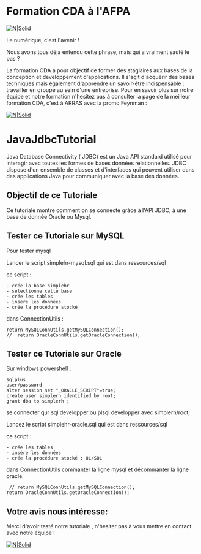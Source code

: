 # Formation CDA à l'AFPA
[![N|Solid](https://www.afpa.fr/image/layout_set_logo?img_id=34521924&t=1611326573313)](https://sites.google.com/view/promotionfeynman)

Le numérique, c'est l'avenir !

Nous avons tous déjà entendu cette phrase, mais qui a vraiment sauté le pas ?

La formation CDA a pour objectif de former  des stagiaires  aux bases de la conception et developpement d'applications. 
Il s'agit d'acquérir des bases techniques mais également d'apprendre un savoir-être indispensable : 
travailler en groupe au sein d'une entreprise.
 Pour en savoir plus sur notre équipe et notre formation n'hesitez pas à consulter la page de la meilleur formation CDA, c'est à ARRAS avec la promo Feynman :
 
 [![N|Solid](https://www.afpa.fr/image/layout_set_logo?img_id=34521924&t=1611326573313)](https://sites.google.com/view/promotionfeynman)

 
# JavaJdbcTutorial

Java Database Connectivity ( JDBC) est un Java API standard utilisé pour interagir avec toutes les formes de bases données relationnelles. 
JDBC dispose d'un ensemble de classes et d'interfaces qui peuvent utiliser dans des applications Java pour communiquer avec la base des données.

 
## Objectif de ce Tutoriale

Ce tutoriale montre comment on se connecte gràce à l'API JDBC, à une base de donnée Oracle ou  Mysql.

## Tester ce Tutoriale sur MySQL
Pour tester mysql 

Lancer le script simplehr-mysql.sql qui est dans ressources/sql

ce script :

	- crée la base simplehr
	- sélectionne cette base 
	- crée les tables 
	- insère les données
	- crée la procédure stocké

dans ConnectionUtils :

    return MySQLConnUtils.getMySQLConnection();
    //	return OracleConnUtils.getOracleConnection();

## Tester ce Tutoriale sur Oracle

 Sur windows powershell :
 
	sqlplus
	user/password
	alter session set "_ORACLE_SCRIPT"=true;
	create user simplerh identified by root;
	grant dba to simplerh ;

se connecter qur sql developper ou plsql developper avec simplerh/root;

Lancez le script simplehr-oracle.sql qui est dans ressources/sql 

ce script :

	- crée les tables 
	- insère les données
	- crée la procédure stocké : OL/SQL

dans ConnectionUtils commanter la ligne mysql et décommanter la ligne oracle:

     // return MySQLConnUtils.getMySQLConnection();
   	return OracleConnUtils.getOracleConnection();

## Votre avis nous intéresse:

Merci d'avoir testé notre tutoriale , n'hesiter pas à vous mettre en contact avec notre équipe !

 [![N|Solid](https://www.afpa.fr/image/layout_set_logo?img_id=34521924&t=1611326573313)](https://sites.google.com/view/promotionfeynman)
